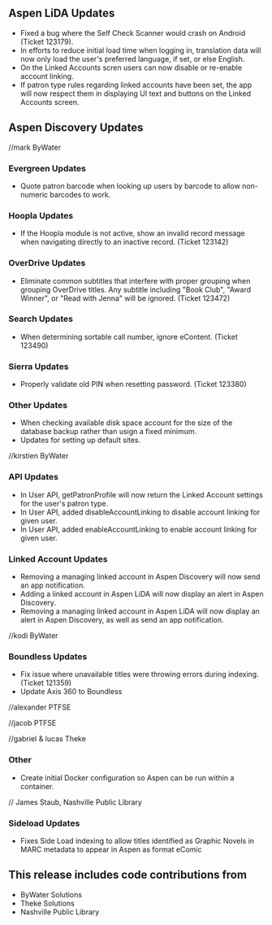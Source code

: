 ## Aspen LiDA Updates
- Fixed a bug where the Self Check Scanner would crash on Android (Ticket 123179).
- In efforts to reduce initial load time when logging in, translation data will now only load the user's preferred language, if set, or else English.
- On the Linked Accounts scren users can now disable or re-enable account linking.
- If patron type rules regarding linked accounts have been set, the app will now respect them in displaying UI text and buttons on the Linked Accounts screen.

## Aspen Discovery Updates
//mark ByWater
### Evergreen Updates
- Quote patron barcode when looking up users by barcode to allow non-numeric barcodes to work. 

### Hoopla Updates
- If the Hoopla module is not active, show an invalid record message when navigating directly to an inactive record. (Ticket 123142)

### OverDrive Updates
- Eliminate common subtitles that interfere with proper grouping when grouping OverDrive titles. Any subtitle including "Book Club", "Award Winner", or "Read with Jenna" will be ignored. (Ticket 123472)    

### Search Updates
- When determining sortable call number, ignore eContent. (Ticket 123490)

### Sierra Updates
- Properly validate old PIN when resetting password. (Ticket 123380)

### Other Updates
- When checking available disk space account for the size of the database backup rather than usign a fixed minimum.
- Updates for setting up default sites.

//kirstien ByWater
### API Updates
- In User API, getPatronProfile will now return the Linked Account settings for the user's patron type.
- In User API, added disableAccountLinking to disable account linking for given user.
- In User API, added enableAccountLinking to enable account linking for given user.

### Linked Account Updates
- Removing a managing linked account in Aspen Discovery will now send an app notification.
- Adding a linked account in Aspen LiDA will now display an alert in Aspen Discovery.
- Removing a managing linked account in Aspen LiDA will now display an alert in Aspen Discovery, as well as send an app notification.

//kodi ByWater
### Boundless Updates
- Fix issue where unavailable titles were throwing errors during indexing. (Ticket 121359)
- Update Axis 360 to Boundless

//alexander PTFSE

//jacob PTFSE

//gabriel & lucas Theke
### Other
- Create initial Docker configuration so Aspen can be run within a container.

// James Staub, Nashville Public Library
### Sideload Updates
- Fixes Side Load indexing to allow titles identified as Graphic Novels in MARC metadata to appear in Aspen as format eComic

## This release includes code contributions from
- ByWater Solutions
- Theke Solutions
- Nashville Public Library